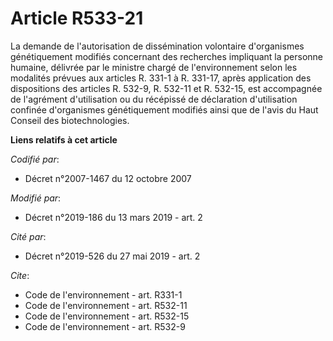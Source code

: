 # Article R533-21

La demande de l'autorisation de dissémination volontaire d'organismes génétiquement modifiés concernant des recherches
impliquant la personne humaine, délivrée par le ministre chargé de l'environnement selon les modalités prévues aux articles
R. 331-1 à R. 331-17, après application des dispositions des articles R. 532-9, R. 532-11 et R. 532-15, est accompagnée de
l'agrément d'utilisation ou du récépissé de déclaration d'utilisation confinée d'organismes génétiquement modifiés ainsi que
de l'avis du Haut Conseil des biotechnologies.

**Liens relatifs à cet article**

_Codifié par_:

  - Décret n°2007-1467 du 12 octobre 2007

_Modifié par_:

  - Décret n°2019-186 du 13 mars 2019 - art. 2

_Cité par_:

  - Décret n°2019-526 du 27 mai 2019 - art. 2

_Cite_:

  - Code de l'environnement - art. R331-1
  - Code de l'environnement - art. R532-11
  - Code de l'environnement - art. R532-15
  - Code de l'environnement - art. R532-9
